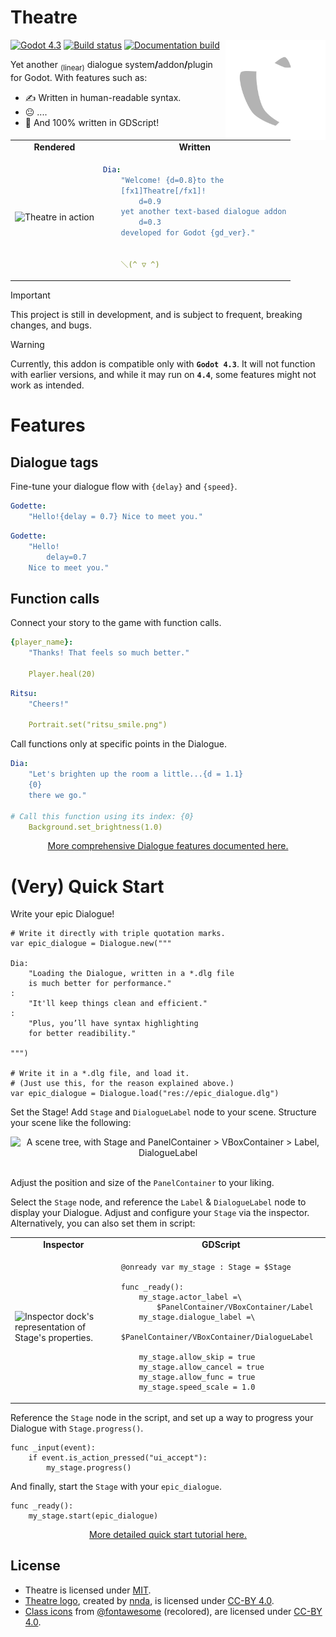 <h1>Theatre</h1>

<img src="/addons/Theatre/assets/icons/Theatre.svg" alt="Theatre logo" height="160" align="right">

<a href="https://godotengine.org/" target="_blank"><img src="https://img.shields.io/badge/4.3-white?style=flat-square&logo=godotengine&logoColor=white&label=Godot&labelColor=%232e5f84&color=white" alt="Godot 4.3" height="20"></a>
<a href="https://github.com/nndda/Theatre/actions/workflows/dialogue-test.yml" target="_blank"><img src="https://img.shields.io/github/actions/workflow/status/nndda/Theatre/dialogue-test.yml?branch=main&event=push&style=flat-square&logo=github&label=Parser%20build&labelColor=%23282e33&color=%2329aa46" alt="Build status" height="20"></a>
<a href="https://nndda.github.io/Theatre/" target="_blank"><img src="https://img.shields.io/github/actions/workflow/status/nndda/Theatre/docs_build.yaml?branch=docs&event=push&style=flat-square&logo=github&label=Docs%20build&labelColor=%23282e33&color=%2329aa46" alt="Documentation build" height="20"></a>

Yet another <sub>(linear)</sub> dialogue system<b>/</b>addon<b>/</b>plugin for Godot. With features such as:

- ✍️ Written in human-readable syntax.
- 😐 ....
- 📝 And 100% written in GDScript!

<table align="center">
<tr align="center">
<td>
    <b> Rendered </b>
</td>
<td>
    <b> Written </b>
</td>
</tr>
<tr>
<td>

<img src="https://github.com/user-attachments/assets/5bbefeed-61bb-4b9d-89a0-69d8300a3c08" alt="Theatre in action" width="368">

</td>
<td>

```yaml
Dia:
    "Welcome! {d=0.8}to the
    [fx1]Theatre[/fx1]!
        d=0.9
    yet another text-based dialogue addon
        d=0.3
    developed for Godot {gd_ver}."


    ＼(^ ▽ ^)
```

</td>
</tr>
</table>

> [!IMPORTANT]
> This project is still in development, and is subject to frequent, breaking changes, and bugs.

> [!WARNING]
> Currently, this addon is compatible only with **`Godot 4.3`**. It will not function with earlier versions, and while it may run on **`4.4`**, some features might not work as intended.

# Features

## Dialogue tags

Fine-tune your dialogue flow with `{delay}` and `{speed}`.
```yaml
Godette:
    "Hello!{delay = 0.7} Nice to meet you."
```
```yaml
Godette:
    "Hello!
        delay=0.7
    Nice to meet you."
```

## Function calls

Connect your story to the game with function calls.
```yaml
{player_name}:
    "Thanks! That feels so much better."

    Player.heal(20)
```
```yaml
Ritsu:
    "Cheers!"

    Portrait.set("ritsu_smile.png")
```

Call functions only at specific points in the Dialogue.
```yaml
Dia:
    "Let's brighten up the room a little...{d = 1.1}
    {0}
    there we go."

# Call this function using its index: {0}
    Background.set_brightness(1.0)
```

<p align="center">
<a href="https://nndda.github.io/Theatre/class/dialogue/syntax/" target="_blank">More comprehensive Dialogue features documented here.</a>
</p>

# (Very) Quick Start

Write your epic Dialogue!
```gdscript
# Write it directly with triple quotation marks.
var epic_dialogue = Dialogue.new("""

Dia:
    "Loading the Dialogue, written in a *.dlg file
    is much better for performance."
:
    "It'll keep things clean and efficient."
:
    "Plus, you’ll have syntax highlighting
    for better readibility."

""")

# Write it in a *.dlg file, and load it.
# (Just use this, for the reason explained above.)
var epic_dialogue = Dialogue.load("res://epic_dialogue.dlg")
```

Set the Stage! Add `Stage` and `DialogueLabel` node to your scene. Structure your scene like the following:

<div align="center">
<img src="https://github.com/user-attachments/assets/05e5e3ba-adfb-4208-81bc-adbbf6b6c571" alt="A scene tree, with Stage and PanelContainer > VBoxContainer > Label, DialogueLabel" width="207" height="302">
</div>

<br>

Adjust the position and size of the `PanelContainer` to your liking.

Select the `Stage` node, and reference the `Label` & `DialogueLabel` node to display your Dialogue. Adjust and configure your `Stage` via the inspector. Alternatively, you can also set them in script:

<table align="center">
<tr align="center">
<td>
    <b> Inspector </b>
</td>
<td>
    <b> GDScript </b>
</td>
</tr>

<tr>
<td>

<img src="https://github.com/nndda/Theatre/assets/96333146/69d7b946-2444-4247-8cdf-394332466c99" alt="Inspector dock's representation of Stage's properties." width="261" height="235">

</td>
<td>

```gdscript
@onready var my_stage : Stage = $Stage

func _ready():
    my_stage.actor_label =\
        $PanelContainer/VBoxContainer/Label
    my_stage.dialogue_label =\
        $PanelContainer/VBoxContainer/DialogueLabel

    my_stage.allow_skip = true
    my_stage.allow_cancel = true
    my_stage.allow_func = true
    my_stage.speed_scale = 1.0
```

</td>
</tr>

</table>

Reference the `Stage` node in the script, and set up a way to progress your Dialogue with `Stage.progress()`.

```gdscript
func _input(event):
    if event.is_action_pressed("ui_accept"):
        my_stage.progress()
```

And finally, start the `Stage` with your `epic_dialogue`.

```gdscript
func _ready():
    my_stage.start(epic_dialogue)
```

<p align="center">
<a href="https://nndda.github.io/Theatre/quickstart/" target="_blank">More detailed quick start tutorial here.</a>
</p>

## License

- Theatre is licensed under [MIT](LICENSE).
- [Theatre logo](/addons/Theatre/assets/icons/Theatre.svg), created by [nnda](https://github.com/nndda), is licensed under [CC-BY 4.0](https://creativecommons.org/licenses/by/4.0/).
- [Class icons](addons/Theatre/assets/icons/classes) from [@fontawesome](https://fontawesome.com) (recolored), are licensed under [CC-BY 4.0](https://creativecommons.org/licenses/by/4.0/).
